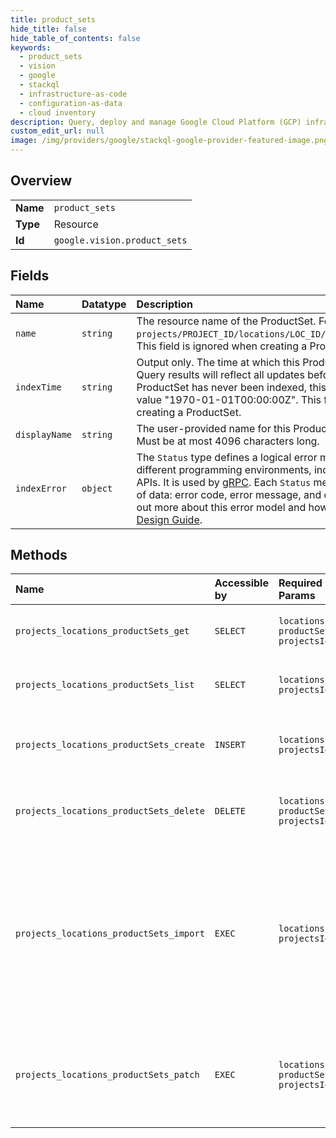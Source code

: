 ```yaml
---
title: product_sets
hide_title: false
hide_table_of_contents: false
keywords:
  - product_sets
  - vision
  - google    
  - stackql
  - infrastructure-as-code
  - configuration-as-data
  - cloud inventory
description: Query, deploy and manage Google Cloud Platform (GCP) infrastructure and resources using SQL
custom_edit_url: null
image: /img/providers/google/stackql-google-provider-featured-image.png
---
```

  
    

## Overview
<table><tbody>
<tr><td><b>Name</b></td><td><code>product_sets</code></td></tr>
<tr><td><b>Type</b></td><td>Resource</td></tr>
<tr><td><b>Id</b></td><td><code>google.vision.product_sets</code></td></tr>
</tbody></table>

## Fields
| Name | Datatype | Description |
|:-----|:---------|:------------|
| `name` | `string` | The resource name of the ProductSet. Format is: `projects/PROJECT_ID/locations/LOC_ID/productSets/PRODUCT_SET_ID`. This field is ignored when creating a ProductSet. |
| `indexTime` | `string` | Output only. The time at which this ProductSet was last indexed. Query results will reflect all updates before this time. If this ProductSet has never been indexed, this timestamp is the default value "1970-01-01T00:00:00Z". This field is ignored when creating a ProductSet. |
| `displayName` | `string` | The user-provided name for this ProductSet. Must not be empty. Must be at most 4096 characters long. |
| `indexError` | `object` | The `Status` type defines a logical error model that is suitable for different programming environments, including REST APIs and RPC APIs. It is used by [gRPC](https://github.com/grpc). Each `Status` message contains three pieces of data: error code, error message, and error details. You can find out more about this error model and how to work with it in the [API Design Guide](https://cloud.google.com/apis/design/errors). |
## Methods
| Name | Accessible by | Required Params | Description |
|:-----|:--------------|:----------------|:------------|
| `projects_locations_productSets_get` | `SELECT` | `locationsId, productSetsId, projectsId` | Gets information associated with a ProductSet. Possible errors: * Returns NOT_FOUND if the ProductSet does not exist. |
| `projects_locations_productSets_list` | `SELECT` | `locationsId, projectsId` | Lists ProductSets in an unspecified order. Possible errors: * Returns INVALID_ARGUMENT if page_size is greater than 100, or less than 1. |
| `projects_locations_productSets_create` | `INSERT` | `locationsId, projectsId` | Creates and returns a new ProductSet resource. Possible errors: * Returns INVALID_ARGUMENT if display_name is missing, or is longer than 4096 characters. |
| `projects_locations_productSets_delete` | `DELETE` | `locationsId, productSetsId, projectsId` | Permanently deletes a ProductSet. Products and ReferenceImages in the ProductSet are not deleted. The actual image files are not deleted from Google Cloud Storage. |
| `projects_locations_productSets_import` | `EXEC` | `locationsId, projectsId` | Asynchronous API that imports a list of reference images to specified product sets based on a list of image information. The google.longrunning.Operation API can be used to keep track of the progress and results of the request. `Operation.metadata` contains `BatchOperationMetadata`. (progress) `Operation.response` contains `ImportProductSetsResponse`. (results) The input source of this method is a csv file on Google Cloud Storage. For the format of the csv file please see ImportProductSetsGcsSource.csv_file_uri. |
| `projects_locations_productSets_patch` | `EXEC` | `locationsId, productSetsId, projectsId` | Makes changes to a ProductSet resource. Only display_name can be updated currently. Possible errors: * Returns NOT_FOUND if the ProductSet does not exist. * Returns INVALID_ARGUMENT if display_name is present in update_mask but missing from the request or longer than 4096 characters. |
